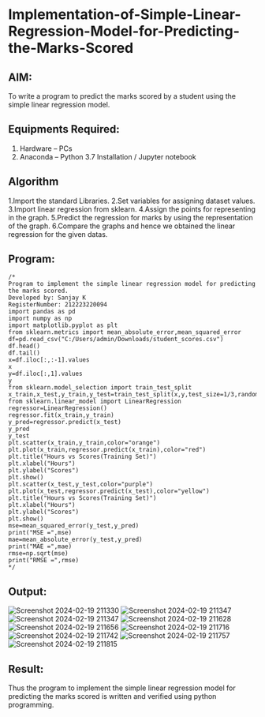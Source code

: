 # Implementation-of-Simple-Linear-Regression-Model-for-Predicting-the-Marks-Scored

## AIM:
To write a program to predict the marks scored by a student using the simple linear regression model.

## Equipments Required:
1. Hardware – PCs
2. Anaconda – Python 3.7 Installation / Jupyter notebook

## Algorithm
1.Import the standard Libraries.
2.Set variables for assigning dataset values.
3.Import linear regression from sklearn.
4.Assign the points for representing in the graph.
5.Predict the regression for marks by using the representation of the graph.
6.Compare the graphs and hence we obtained the linear regression for the given datas. 

## Program:
```
/*
Program to implement the simple linear regression model for predicting the marks scored.
Developed by: Sanjay K
RegisterNumber: 212223220094
import pandas as pd
import numpy as np
import matplotlib.pyplot as plt
from sklearn.metrics import mean_absolute_error,mean_squared_error
df=pd.read_csv("C:/Users/admin/Downloads/student_scores.csv")
df.head()
df.tail()
x=df.iloc[:,:-1].values
x
y=df.iloc[:,1].values
y
from sklearn.model_selection import train_test_split
x_train,x_test,y_train,y_test=train_test_split(x,y,test_size=1/3,random_state=0)
from sklearn.linear_model import LinearRegression
regressor=LinearRegression()
regressor.fit(x_train,y_train)
y_pred=regressor.predict(x_test)
y_pred
y_test
plt.scatter(x_train,y_train,color="orange")
plt.plot(x_train,regressor.predict(x_train),color="red")
plt.title("Hours vs Scores(Training Set)")
plt.xlabel("Hours")
plt.ylabel("Scores")
plt.show()
plt.scatter(x_test,y_test,color="purple")
plt.plot(x_test,regressor.predict(x_test),color="yellow")
plt.title("Hours vs Scores(Training Set)")
plt.xlabel("Hours")
plt.ylabel("Scores")
plt.show()
mse=mean_squared_error(y_test,y_pred)
print("MSE =",mse)
mae=mean_absolute_error(y_test,y_pred)
print("MAE =",mae)
rmse=np.sqrt(mse)
print("RMSE =",rmse)
*/
```

## Output:
![Screenshot 2024-02-19 211330](https://github.com/SanjayK2006/Implementation-of-Simple-Linear-Regression-Model-for-Predicting-the-Marks-Scored/assets/144979178/698c1ae2-6655-4a3b-90a9-0cc13e4e1022)
![Screenshot 2024-02-19 211347](https://github.com/SanjayK2006/Implementation-of-Simple-Linear-Regression-Model-for-Predicting-the-Marks-Scored/assets/144979178/4be3433c-27e6-4cac-8178-bf8dbf6ae978)
![Screenshot 2024-02-19 211347](https://github.com/SanjayK2006/Implementation-of-Simple-Linear-Regression-Model-for-Predicting-the-Marks-Scored/assets/144979178/b1cd39b3-f900-4d90-83e2-e3d84ec5ca77)
![Screenshot 2024-02-19 211628](https://github.com/SanjayK2006/Implementation-of-Simple-Linear-Regression-Model-for-Predicting-the-Marks-Scored/assets/144979178/960c9151-12e6-457a-8332-d187a264d713)
![Screenshot 2024-02-19 211656](https://github.com/SanjayK2006/Implementation-of-Simple-Linear-Regression-Model-for-Predicting-the-Marks-Scored/assets/144979178/11b30918-513f-4e2f-ac17-cd3cd1ea015e)
![Screenshot 2024-02-19 211716](https://github.com/SanjayK2006/Implementation-of-Simple-Linear-Regression-Model-for-Predicting-the-Marks-Scored/assets/144979178/85ca4841-10b9-4f37-8b44-adb91c37bc67)
![Screenshot 2024-02-19 211742](https://github.com/SanjayK2006/Implementation-of-Simple-Linear-Regression-Model-for-Predicting-the-Marks-Scored/assets/144979178/ba252bad-8c9c-4495-b06c-639f2d9274f4)
![Screenshot 2024-02-19 211757](https://github.com/SanjayK2006/Implementation-of-Simple-Linear-Regression-Model-for-Predicting-the-Marks-Scored/assets/144979178/7dcbda77-91f0-40a1-8375-0634bcd6ec34)
![Screenshot 2024-02-19 211815](https://github.com/SanjayK2006/Implementation-of-Simple-Linear-Regression-Model-for-Predicting-the-Marks-Scored/assets/144979178/77ebe46d-e84b-4a2f-9586-5520724ca88d)







## Result:
Thus the program to implement the simple linear regression model for predicting the marks scored is written and verified using python programming.
